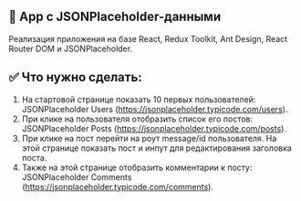 
## 🚀 App с JSONPlaceholder-данными
Реализация приложения на базе React, Redux Toolkit, Ant Design, React Router DOM и JSONPlaceholder.

## ✅ Что нужно сделать:
 1. На стартовой странице показать 10 первых пользователей: JSONPlaceholder Users (https://jsonplaceholder.typicode.com/users).
 2. При клике на пользователя отобразить список его постов: JSONPlaceholder Posts (https://jsonplaceholder.typicode.com/posts).
 3. При клике на пост перейти на роут message/id пользователя. На этой странице показать пост и инпут для редактирования заголовка поста.
 4. Также на этой странице отобразить комментарии к посту: JSONPlaceholder Comments (https://jsonplaceholder.typicode.com/comments).